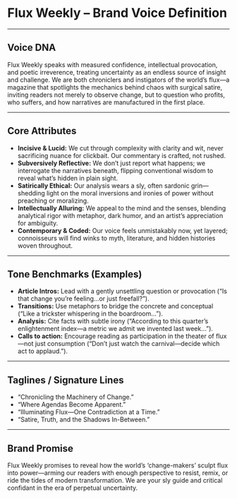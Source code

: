 # Flux Weekly – Brand Voice Definition

---

## Voice DNA

Flux Weekly speaks with measured confidence, intellectual provocation, and poetic irreverence, treating uncertainty as an endless source of insight and challenge. We are both chroniclers and instigators of the world’s flux—a magazine that spotlights the mechanics behind chaos with surgical satire, inviting readers not merely to observe change, but to question who profits, who suffers, and how narratives are manufactured in the first place.

---

## Core Attributes

- **Incisive & Lucid:** We cut through complexity with clarity and wit, never sacrificing nuance for clickbait. Our commentary is crafted, not rushed.
- **Subversively Reflective:** We don’t just report what happens; we interrogate the narratives beneath, flipping conventional wisdom to reveal what’s hidden in plain sight.
- **Satirically Ethical:** Our analysis wears a sly, often sardonic grin—shedding light on the moral inversions and ironies of power without preaching or moralizing.
- **Intellectually Alluring:** We appeal to the mind and the senses, blending analytical rigor with metaphor, dark humor, and an artist’s appreciation for ambiguity.
- **Contemporary & Coded:** Our voice feels unmistakably now, yet layered; connoisseurs will find winks to myth, literature, and hidden histories woven throughout.

---

## Tone Benchmarks (Examples)

- **Article Intros:** Lead with a gently unsettling question or provocation (“Is that change you’re feeling…or just freefall?”).
- **Transitions:** Use metaphors to bridge the concrete and conceptual (“Like a trickster whispering in the boardroom…”).
- **Analysis:** Cite facts with subtle irony (“According to this quarter’s enlightenment index—a metric we admit we invented last week…”).
- **Calls to action:** Encourage reading as participation in the theater of flux—not just consumption (“Don’t just watch the carnival—decide which act to applaud.”).

---

## Taglines / Signature Lines

- “Chronicling the Machinery of Change.”
- “Where Agendas Become Apparent.”
- “Illuminating Flux—One Contradiction at a Time.”
- “Satire, Truth, and the Shadows In-Between.”

---

## Brand Promise

Flux Weekly promises to reveal how the world’s ‘change-makers’ sculpt flux into power—arming our readers with enough perspective to resist, remix, or ride the tides of modern transformation. We are your sly guide and critical confidant in the era of perpetual uncertainty.  
